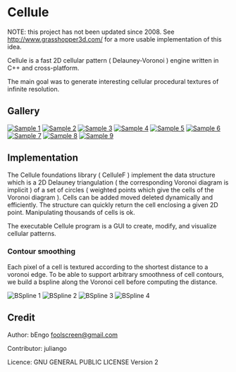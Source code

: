 # Cellule

NOTE: this project has not been updated since 2008. See http://www.grasshopper3d.com/ for a more usable implementation of this idea.

Cellule is a fast 2D cellular pattern ( Delauney-Voronoi ) engine written in C++ and cross-platform. 

The main goal was to generate interesting cellular procedural textures of infinite resolution.

## Gallery
[![Sample 1](https://juliango202.github.io/img/cellule/snap1_th.png)](https://juliango202.github.io/img/cellule/snap1.png)
[![Sample 2](https://juliango202.github.io/img/cellule/snap2_th.png)](https://juliango202.github.io/img/cellule/snap2.png)
[![Sample 3](https://juliango202.github.io/img/cellule/snap3_th.png)](https://juliango202.github.io/img/cellule/snap3.png)
[![Sample 4](https://juliango202.github.io/img/cellule/snap4_th.png)](https://juliango202.github.io/img/cellule/snap4.png)
[![Sample 5](https://juliango202.github.io/img/cellule/snap5_th.png)](https://juliango202.github.io/img/cellule/snap5.png)
[![Sample 6](https://juliango202.github.io/img/cellule/snap6_th.png)](https://juliango202.github.io/img/cellule/snap6.png)
[![Sample 7](https://juliango202.github.io/img/cellule/snap7_th.png)](https://juliango202.github.io/img/cellule/snap7.png)
[![Sample 8](https://juliango202.github.io/img/cellule/snap8_th.png)](https://juliango202.github.io/img/cellule/snap8.png)
[![Sample 9](https://juliango202.github.io/img/cellule/snap9_th.png)](https://juliango202.github.io/img/cellule/snap9.png)

## Implementation
The Cellule foundations library ( CelluleF ) implement the data structure which is a 2D Delauney triangulation ( the corresponding Voronoi diagram is implicit ) of a set of circles ( weighted points which give the cells of the Voronoi diagram ). 
Cells can be added moved deleted dynamically and efficiently. 
The structure can quickly return the cell enclosing a given 2D point. 
Manipulating thousands of cells is ok. 

The executable Cellule program is a GUI to create, modify, and visualize cellular patterns. 

### Contour smoothing
Each pixel of a cell is textured according to the shortest distance to a voronoi edge.
To be able to support arbitrary smoothness of cell contours, we build a bspline along the Voronoi cell before computing the distance.

![BSpline 1](https://juliango202.github.io/img/cellule/bspline01.png)
![BSpline 2](https://juliango202.github.io/img/cellule/bspline02.png)
![BSpline 3](https://juliango202.github.io/img/cellule/bspline03.png)
![BSpline 4](https://juliango202.github.io/img/cellule/bspline04.png)

## Credit
Author: bEngo  foolscreen@gmail.com

Contributor: juliango

Licence: GNU GENERAL PUBLIC LICENSE Version 2
